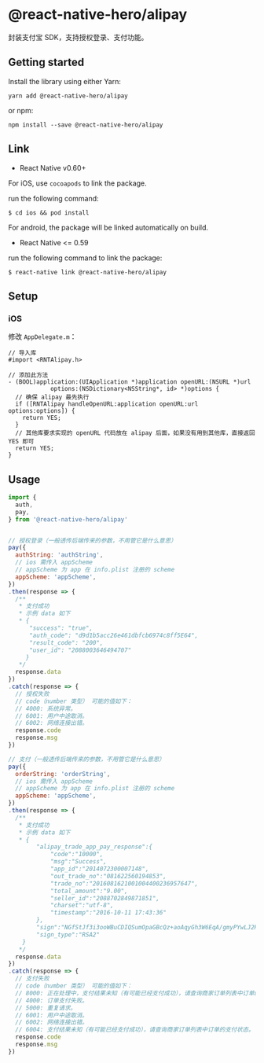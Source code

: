 # @react-native-hero/alipay

封装支付宝 SDK，支持授权登录、支付功能。

## Getting started

Install the library using either Yarn:

```
yarn add @react-native-hero/alipay
```

or npm:

```
npm install --save @react-native-hero/alipay
```

## Link

- React Native v0.60+

For iOS, use `cocoapods` to link the package.

run the following command:

```
$ cd ios && pod install
```

For android, the package will be linked automatically on build.

- React Native <= 0.59

run the following command to link the package:

```
$ react-native link @react-native-hero/alipay
```

## Setup

### iOS

修改 `AppDelegate.m`：

```oc
// 导入库
#import <RNTAlipay.h>

// 添加此方法
- (BOOL)application:(UIApplication *)application openURL:(NSURL *)url
            options:(NSDictionary<NSString*, id> *)options {
  // 确保 alipay 最先执行
  if ([RNTAlipay handleOpenURL:application openURL:url options:options]) {
    return YES;
  }
  // 其他库要求实现的 openURL 代码放在 alipay 后面，如果没有用到其他库，直接返回 YES 即可
  return YES;
}
```

## Usage

```js
import {
  auth,
  pay,
} from '@react-native-hero/alipay'


// 授权登录（一般透传后端传来的参数，不用管它是什么意思）
pay({
  authString: 'authString',
  // ios 需传入 appScheme
  // appScheme 为 app 在 info.plist 注册的 scheme
  appScheme: 'appScheme',
})
.then(response => {
  /**
   * 支付成功
   * 示例 data 如下
   * {
      "success": "true",
      "auth_code": "d9d1b5acc26e461dbfcb6974c8ff5E64",
      "result_code": "200",
      "user_id": "2088003646494707"
     }
   */
  response.data
})
.catch(response => {
  // 授权失败
  // code（number 类型） 可能的值如下：
  // 4000: 系统异常。
  // 6001: 用户中途取消。
  // 6002: 网络连接出错。
  response.code
  response.msg
})

// 支付（一般透传后端传来的参数，不用管它是什么意思）
pay({
  orderString: 'orderString',
  // ios 需传入 appScheme
  // appScheme 为 app 在 info.plist 注册的 scheme
  appScheme: 'appScheme',
})
.then(response => {
  /**
   * 支付成功
   * 示例 data 如下
   * {
        "alipay_trade_app_pay_response":{
            "code":"10000",
            "msg":"Success",
            "app_id":"2014072300007148",
            "out_trade_no":"081622560194853",
            "trade_no":"2016081621001004400236957647",
            "total_amount":"9.00",
            "seller_id":"2088702849871851",
            "charset":"utf-8",
            "timestamp":"2016-10-11 17:43:36"
        },
        "sign":"NGfStJf3i3ooWBuCDIQSumOpaGBcQz+aoAqyGh3W6EqA/gmyPYwLJ2REFijY9XPTApI9YglZyMw+ZMhd3kb0mh4RAXMrb6mekX4Zu8Nf6geOwIa9kLOnw0IMCjxi4abDIfXhxrXyj********",
        "sign_type":"RSA2"
    }
   */
  response.data
})
.catch(response => {
  // 支付失败
  // code（number 类型） 可能的值如下：
  // 8000: 正在处理中，支付结果未知（有可能已经支付成功），请查询商家订单列表中订单的支付状态。
  // 4000: 订单支付失败。
  // 5000: 重复请求。
  // 6001: 用户中途取消。
  // 6002: 网络连接出错。
  // 6004: 支付结果未知（有可能已经支付成功），请查询商家订单列表中订单的支付状态。
  response.code
  response.msg
})
```
